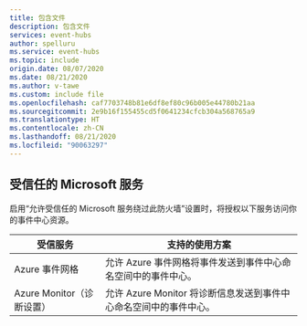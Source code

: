 ```yaml
---
title: 包含文件
description: 包含文件
services: event-hubs
author: spelluru
ms.service: event-hubs
ms.topic: include
origin.date: 08/07/2020
ms.date: 08/21/2020
ms.author: v-tawe
ms.custom: include file
ms.openlocfilehash: caf7703748b81e6df8ef80c96b005e44780b21aa
ms.sourcegitcommit: 2e9b16f155455cd5f0641234cfcb304a568765a9
ms.translationtype: HT
ms.contentlocale: zh-CN
ms.lasthandoff: 08/21/2020
ms.locfileid: "90063297"
---
```

## <a name="trusted-microsoft-services"></a>受信任的 Microsoft 服务
启用“允许受信任的 Microsoft 服务绕过此防火墙”设置时，将授权以下服务访问你的事件中心资源。

| 受信服务 | 支持的使用方案 | 
| --------------- | ------------------------- | 
| Azure 事件网格 | 允许 Azure 事件网格将事件发送到事件中心命名空间中的事件中心。 |
| Azure Monitor（诊断设置） | 允许 Azure Monitor 将诊断信息发送到事件中心命名空间中的事件中心。 |
